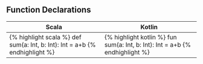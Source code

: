
## Function Declarations

| Scala | Kotlin |
|-------|--------|
|{% highlight scala %} def sum(a: Int, b: Int): Int = a+b {% endhighlight %} | {% highlight kotlin %} fun sum(a: Int, b: Int): Int = a+b {% endhighlight %} |